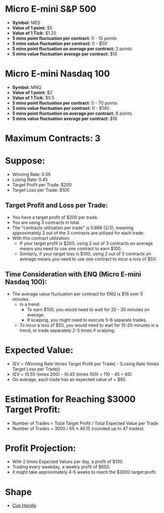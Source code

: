 # Micro E-mini S&P 500
- **Symbol:** MES
- **Value of 1 point:** $5
- **Value of 1 Tick:** $1.25
- **5 mins point fluctuation per contract:** 0 - 10 points
- **5 mins value fluctuation per contract:** 0 - $50
- **5 mins point fluctuation on average per contract:** 2 points
- **5 mins value fluctuation average per contract:** $10

# Micro E-mini Nasdaq 100
- **Symbol:** MNQ
- **Value of 1 point:** $2
- **Value of 1 Tick:** $0.5
- **5 mins point fluctuation per contract:** 0 - 70 points
- **5 mins value fluctuation per contract:** 0 - $140
- **5 mins point fluctuation on average per contract:** 8 points
- **5 mins value fluctuation average per contract:** $16

# Maximum Contracts: 3

# Suppose:
- Winning Rate: 0.55
- Losing Rate: 0.45
- Target Profit per Trade: $200
- Target Loss per Trade: $100

## Target Profit and Loss per Trade:
- You have a target profit of $200 per trade.
- You are using 3 contracts in total.
- The "contracts utilization per trade" is 0.666 (2/3), meaning approximately 2 out of the 3 contracts are utilized for each trade.
- With this contract utilization:
  - If your target profit is $200, using 2 out of 3 contracts on average means you need to use one contract to earn $100.
  - Similarly, if your target loss is $100, using 2 out of 3 contracts on average means you need to use one contract to incur a loss of $50.

## Time Consideration with ENQ (Micro E-mini Nasdaq 100):
- The average value fluctuation per contract for ENQ is $16 over 5 minutes.
  - In a trend:
    - To earn $100, you would need to wait for 25 - 30 minutes on average.
    - If scalping, you might need to execute 5-6 separate trades.
  - To incur a loss of $50, you would need to wait for 15-20 minutes in a trend, or trade separately 2-3 times if scalping.

# Expected Value:
- \(EV = (Winning Rate \times Target Profit per Trade) - (Losing Rate \times Target Loss per Trade)\)
- \(EV = (0.55 \times 200) - (0.45 \times 100) = 110 - 45 = 65\)
- On average, each trade has an expected value of + $65.

# Estimation for Reaching $3000 Target Profit:
- Number of Trades = Total Target Profit / Total Expected Value per Trade
- Number of Trades = 3000 / 65 ≈ 46.15 (rounded up to 47 trades)

# Profit Projection:
- With 2 times Expected Values per day, a profit of $130.
- Trading every weekday, a weekly profit of $650.
- It might take approximately 4-5 weeks to reach the $3000 target profit.


# Shape
- [Cup Handle](./Image/CupHandle.png)
